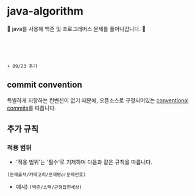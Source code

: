# java-algorithm

👀 java를 사용해 백준 및 프로그래머스 문제를 풀어나갑니다. 🔎  
  
<br>
<br>
<br>

`+ 09/23 추가`
## commit convention

특별하게 지향하는 컨벤션이 없기 때문에, 오픈소스로 규정되어있는 [conventional commits](https://www.conventionalcommits.org/ko/v1.0.0-beta.4/)를 따릅니다.


## 추가 규칙
### 적용 범위
- '적용 범위'는 '필수'로 기제하며 다음과 같은 규칙을 따릅니다.
```planText
(문제출처/카테고리/문제명or문제번호)
```
  - 예시) `(백준/스택/균형잡힌세상)`
